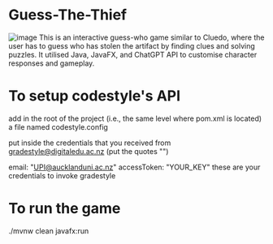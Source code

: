# Guess-The-Thief
![image](https://github.com/user-attachments/assets/a72aa14d-412b-4128-864b-410fd087fbfa)
This is an interactive guess-who game similar to Cluedo, where the user has to guess who has stolen the artifact by finding clues and solving puzzles.
It utilised Java, JavaFX, and ChatGPT API to customise character responses and gameplay.

# To setup codestyle's API
add in the root of the project (i.e., the same level where pom.xml is located) a file named codestyle.config

put inside the credentials that you received from gradestyle@digitaledu.ac.nz (put the quotes "")

email: "UPI@aucklanduni.ac.nz"
accessToken: "YOUR_KEY"
these are your credentials to invoke gradestyle

# To run the game
./mvnw clean javafx:run
